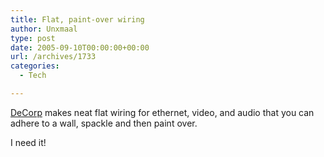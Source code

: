 ```yaml
---
title: Flat, paint-over wiring
author: Unxmaal
type: post
date: 2005-09-10T00:00:00+00:00
url: /archives/1733
categories:
  - Tech

---
```

[DeCorp][1] makes neat flat wiring for ethernet, video, and audio that you can adhere to a wall, spackle and then paint over. 

I need it!

 [1]: http://www.decorp.com/products.htm